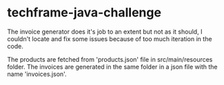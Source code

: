 # techframe-java-challenge

The invoice generator does it's job to an extent but not as it should, I couldn't locate and fix some issues because of too much iteration in the code.

The products are fetched from 'products.json' file in src/main/resources folder. The invoices are generated in the same folder in a json file with the name 'invoices.json'.
